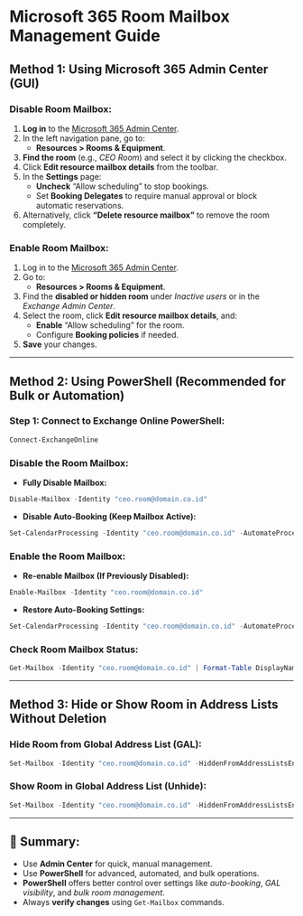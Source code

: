 
# Microsoft 365 Room Mailbox Management Guide

## Method 1: Using Microsoft 365 Admin Center (GUI)

### **Disable Room Mailbox:**
1. **Log in** to the [Microsoft 365 Admin Center](https://admin.microsoft.com).
2. In the left navigation pane, go to:
   - **Resources > Rooms & Equipment**.
3. **Find the room** (e.g., *CEO Room*) and select it by clicking the checkbox.
4. Click **Edit resource mailbox details** from the toolbar.
5. In the **Settings** page:
   - **Uncheck** “Allow scheduling” to stop bookings.
   - Set **Booking Delegates** to require manual approval or block automatic reservations.
6. Alternatively, click **“Delete resource mailbox”** to remove the room completely.

### **Enable Room Mailbox:**
1. Log in to the [Microsoft 365 Admin Center](https://admin.microsoft.com).
2. Go to:
   - **Resources > Rooms & Equipment**.
3. Find the **disabled or hidden room** under *Inactive users* or in the *Exchange Admin Center*.
4. Select the room, click **Edit resource mailbox details**, and:
   - **Enable** “Allow scheduling” for the room.
   - Configure **Booking policies** if needed.
5. **Save** your changes.

---

## Method 2: Using PowerShell (Recommended for Bulk or Automation)

### **Step 1: Connect to Exchange Online PowerShell:**
```powershell
Connect-ExchangeOnline
```

### **Disable the Room Mailbox:**
- **Fully Disable Mailbox:**
```powershell
Disable-Mailbox -Identity "ceo.room@domain.co.id"
```
- **Disable Auto-Booking (Keep Mailbox Active):**
```powershell
Set-CalendarProcessing -Identity "ceo.room@domain.co.id" -AutomateProcessing None
```

### **Enable the Room Mailbox:**
- **Re-enable Mailbox (If Previously Disabled):**
```powershell
Enable-Mailbox -Identity "ceo.room@domain.co.id"
```
- **Restore Auto-Booking Settings:**
```powershell
Set-CalendarProcessing -Identity "ceo.room@domain.co.id" -AutomateProcessing AutoAccept
```

### **Check Room Mailbox Status:**
```powershell
Get-Mailbox -Identity "ceo.room@domain.co.id" | Format-Table DisplayName,Alias,HiddenFromAddressListsEnabled
```

---

## Method 3: Hide or Show Room in Address Lists Without Deletion

### **Hide Room from Global Address List (GAL):**
```powershell
Set-Mailbox -Identity "ceo.room@domain.co.id" -HiddenFromAddressListsEnabled $true
```

### **Show Room in Global Address List (Unhide):**
```powershell
Set-Mailbox -Identity "ceo.room@domain.co.id" -HiddenFromAddressListsEnabled $false
```

---

## 📝 **Summary:**
- Use **Admin Center** for quick, manual management.
- Use **PowerShell** for advanced, automated, and bulk operations.
- **PowerShell** offers better control over settings like *auto-booking*, *GAL visibility*, and *bulk room management*. 
- Always **verify changes** using `Get-Mailbox` commands.
